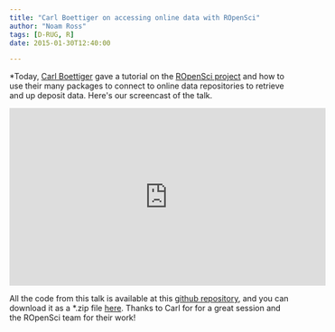 ```yaml
---
title: "Carl Boettiger on accessing online data with ROpenSci"
author: "Noam Ross"
tags: [D-RUG, R]
date: 2015-01-30T12:40:00

--- 
```


*Today, [Carl Boettiger](http://www.carlboettiger.info/) gave a tutorial on the [ROpenSci project](http://ropensci.org/) and how to use their many packages to connect to online data repositories to retrieve and up deposit data. Here's our screencast of the talk. 

<iframe width="560" height="315" src="https://www.youtube.com/embed/JNVRxq-hS9M" frameborder="0" allowfullscreen></iframe>

All the code from this talk is available at this [github repository](https://github.com/ropensci/workshops-davis-2015-01), and you can download it as a *.zip file [here](https://github.com/ropensci/workshops-davis-2015-01/archive/gh-pages.zip). Thanks to Carl for for a great session and the ROpenSci team for their work!


